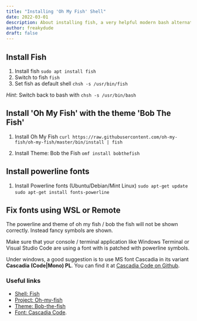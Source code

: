 ```yaml
---
title: "Installing 'Oh My Fish' Shell"
date: 2022-03-01
description: About installing fish, a very helpful modern bash alternative in WSL2/Ubuntu. Enjoy the benefits of the powerline and nice helpers and visualistation in your common workflows.
author: freakydude
draft: false
---
```


## Install Fish

1. Install fish
  `sudo apt install fish`
1. Switch to fish
  `fish`
1. Set fish as default shell
  `chsh -s /usr/bin/fish`

*Hint*: Switch back to bash with  `chsh -s /usr/bin/bash`

## Install 'Oh My Fish' with the theme 'Bob The Fish'

1. Install Oh My Fish
  `curl https://raw.githubusercontent.com/oh-my-fish/oh-my-fish/master/bin/install | fish`

1. Install Theme: Bob the Fish
  `omf install bobthefish`

## Install powerline fonts 

1. Install Powerline fonts (Ubuntu/Debian/Mint Linux)
  `sudo apt-get update`
  `sudo apt-get install fonts-powerline`

## Fix fonts using WSL or Remote
The powerline and theme of oh my fish / bob the fish will not be shown correctly. Instead fancy symbols are shown.

Make sure that your console / terminal application like Windows Terminal or Visual Studio Code are using a font with is patched with powerline symbols.

Under windows, a good suggestion is to use MS font Cascadia in its variant **Cascadia (Code|Mono) PL**. You can find it at  [Cascadia Code on Github](https://github.com/microsoft/cascadia-code).

### Useful links

- [Shell: Fish](https://fishshell.com)
- [Project: Oh-my-fish](https://github.com/oh-my-fish/oh-my-fish)
- [Theme: Bob-the-fish](https://github.com/oh-my-fish/theme-bobthefish)
- [Font: Cascadia Code](https://github.com/microsoft/cascadia-code).
